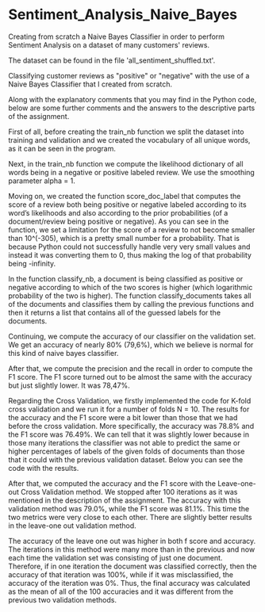 # Sentiment_Analysis_Naive_Bayes
Creating from scratch a Naive Bayes Classifier in order to perform Sentiment Analysis on a dataset of many customers' reviews. 

The dataset can be found in the file 'all_sentiment_shuffled.txt'. 

Classifying customer reviews as "positive" or "negative" with the use of a Naive Bayes Classifier that I created from scratch. 

Along with the explanatory comments that you may find in the Python code, below are
some further comments and the answers to the descriptive parts of the assignment.

First of all, before creating the train_nb function we split the dataset into training and
validation and we created the vocabulary of all unique words, as it can be seen in the
program.

Next, in the train_nb function we compute the likelihood dictionary of all words being in a
negative or positive labeled review. We use the smoothing parameter alpha = 1.

Moving on, we created the function score_doc_label that computes the score of a review
both being positive or negative labeled according to its word’s likelihoods and also
according to the prior probabilities (of a document/review being positive or negative). As you
can see in the function, we set a limitation for the score of a review to not become smaller
than 10^(-305), which is a pretty small number for a probability. That is because Python
could not successfully handle very very small values and instead it was converting them to
0, thus making the log of that probability being -infinity.

In the function classify_nb, a document is being classified as positive or negative according
to which of the two scores is higher (which logarithmic probability of the two is higher).
The function classify_documents takes all of the documents and classifies them by calling
the previous functions and then it returns a list that contains all of the guessed labels for the
documents.

Continuing, we compute the accuracy of our classifier on the validation set. We get an accuracy of
nearly 80% (79,6%), which we believe is normal for this kind of naive bayes classifier.

After that, we compute the precision and the recall in order to compute the F1 score. The F1
score turned out to be almost the same with the accuracy but just slightly lower. It was
78,47%.

Regarding the Cross Validation, we firstly implemented the code for K-fold cross validation
and we run it for a number of folds N = 10. The results for the accuracy and the F1 score
were a bit lower than those that we had before the cross validation. More specifically, the
accuracy was 78.8% and the F1 score was 76.49%. We can tell that it was slightly lower
because in those many iterations the classifier was not able to predict the same or higher
percentages of labels of the given folds of documents than those that it could with the
previous validation dataset. Below you can see the code with the results.

After that, we computed the accuracy and the F1 score with the Leave-one-out Cross
Validation method. We stopped after 100 iterations as it was mentioned in the description of
the assignment. The accuracy with this validation method was 79.0%, while the F1 score
was 81.1%. This time the two metrics were very close to each other. There are slightly
better results in the leave-one out validation method.

The accuracy of the leave one out was higher in both f score and accuracy. The iterations in
this method were many more than in the previous and now each time the validation set was
consisting of just one document. Therefore, if in one iteration the document was classified
correctly, then the accuracy of that iteration was 100%, while if it was misclassified, the
accuracy of the iteration was 0%. Thus, the final accuracy was calculated as the mean of all
of the 100 accuracies and it was different from the previous two validation methods.
